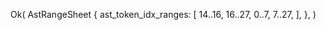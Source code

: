 Ok(
    AstRangeSheet {
        ast_token_idx_ranges: [
            14..16,
            16..27,
            0..7,
            7..27,
        ],
    },
)